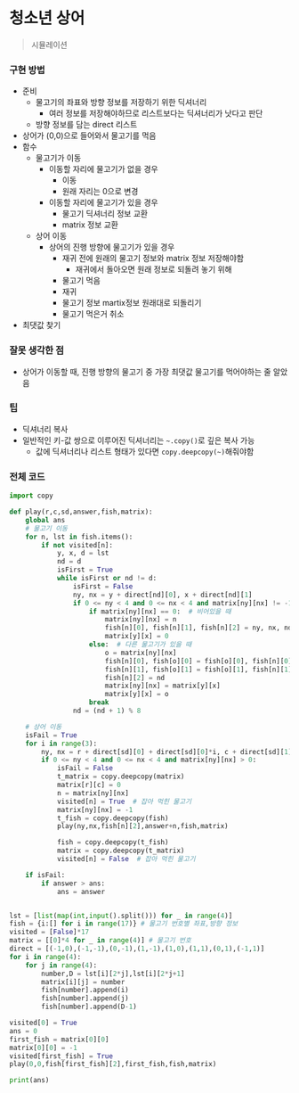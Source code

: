 # 청소년 상어

> 시뮬레이션



### 구현 방법

- 준비
  - 물고기의 좌표와 방향 정보를 저장하기 위한 딕셔너리
    - 여러 정보를 저장해야하므로 리스트보다는 딕셔너리가 낫다고 판단
  - 방향 정보를 담는 direct 리스트
- 상어가 (0,0)으로 들어와서 물고기를 먹음
- 함수
  - 물고기가 이동
    - 이동할 자리에 물고기가 없을 경우
      - 이동
      - 원래 자리는 0으로 변경
    - 이동할 자리에 물고기가 있을 경우
      - 물고기 딕셔너리 정보 교환
      - matrix 정보 교환
  - 상어 이동
    - 상어의 진행 방향에 물고기가 있을 경우
      - 재귀 전에 원래의 물고기 정보와 matrix 정보 저장해야함
        - 재귀에서 돌아오면 원래 정보로 되돌려 놓기 위해
      - 물고기 먹음 
      - 재귀
      - 물고기 정보 martix정보 원래대로 되돌리기
      - 물고기 먹은거 취소
- 최댓값 찾기



### 잘못 생각한 점

- 상어가 이동할 때, 진행 방향의 물고기 중 가장 최댓값 물고기를 먹어야하는 줄 알았음



### 팁

- 딕셔너리 복사
- 일반적인 키-값 쌍으로 이루어진 딕셔너리는 `~.copy()`로 깊은 복사 가능
  - 값에 딕셔너리나 리스트 형태가 있다면 `copy.deepcopy(~)`해줘야함



### 전체 코드

```python
import copy

def play(r,c,sd,answer,fish,matrix):
    global ans
    # 물고기 이동
    for n, lst in fish.items():
        if not visited[n]:
            y, x, d = lst
            nd = d
            isFirst = True
            while isFirst or nd != d:
                isFirst = False
                ny, nx = y + direct[nd][0], x + direct[nd][1]
                if 0 <= ny < 4 and 0 <= nx < 4 and matrix[ny][nx] != -1:
                    if matrix[ny][nx] == 0:  # 비어있을 때
                        matrix[ny][nx] = n
                        fish[n][0], fish[n][1], fish[n][2] = ny, nx, nd
                        matrix[y][x] = 0
                    else:  # 다른 물고기가 있을 때
                        o = matrix[ny][nx]
                        fish[n][0], fish[o][0] = fish[o][0], fish[n][0]
                        fish[n][1], fish[o][1] = fish[o][1], fish[n][1]
                        fish[n][2] = nd
                        matrix[ny][nx] = matrix[y][x]
                        matrix[y][x] = o
                    break
                nd = (nd + 1) % 8

    # 상어 이동
    isFail = True
    for i in range(3):
        ny, nx = r + direct[sd][0] + direct[sd][0]*i, c + direct[sd][1]+direct[sd][1]*i
        if 0 <= ny < 4 and 0 <= nx < 4 and matrix[ny][nx] > 0:
            isFail = False
            t_matrix = copy.deepcopy(matrix)
            matrix[r][c] = 0
            n = matrix[ny][nx]
            visited[n] = True  # 잡아 먹힌 물고기
            matrix[ny][nx] = -1
            t_fish = copy.deepcopy(fish)
            play(ny,nx,fish[n][2],answer+n,fish,matrix)

            fish = copy.deepcopy(t_fish)
            matrix = copy.deepcopy(t_matrix)
            visited[n] = False  # 잡아 먹힌 물고기

    if isFail:
        if answer > ans:
            ans = answer


lst = [list(map(int,input().split())) for _ in range(4)]
fish = {i:[] for i in range(17)} # 물고기 번호별 좌표,방향 정보
visited = [False]*17
matrix = [[0]*4 for _ in range(4)] # 물고기 번호
direct = [(-1,0),(-1,-1),(0,-1),(1,-1),(1,0),(1,1),(0,1),(-1,1)]
for i in range(4):
    for j in range(4):
        number,D = lst[i][2*j],lst[i][2*j+1]
        matrix[i][j] = number
        fish[number].append(i)
        fish[number].append(j)
        fish[number].append(D-1)

visited[0] = True
ans = 0
first_fish = matrix[0][0]
matrix[0][0] = -1
visited[first_fish] = True
play(0,0,fish[first_fish][2],first_fish,fish,matrix)

print(ans)
```



